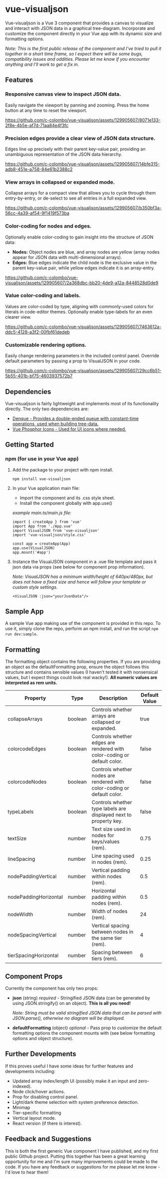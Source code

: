 # vue-visualjson

Vue-visualjson is a Vue 3 component that provides a canvas to visualize and interact with JSON data in a graphical tree-diagram. Incorporate and customize the component directly in your Vue app with its dynamic size and formatting options.

_Note: This is the first public release of the component and I've tried to pull it together in a short time frame, so I expect there will be some bugs, compatibility issues and oddities. Please let me know if you encounter anything and I'll work to get a fix in._

## Features

### Responsive canvas view to inspect JSON data.

Easily navigate the viewport by panning and zooming. Press the home button at any time to reset the viewport.


https://github.com/c-colombo/vue-visualjson/assets/129905607/8071e133-2f8e-4b5e-af7d-71aa84e4f3fc


### Precision edges provide a clear view of JSON data structure.

Edges line up precisely with their parent key-value pair, providing an unambiguous representation of the JSON data hierarchy.


https://github.com/c-colombo/vue-visualjson/assets/129905607/14bfe315-adb8-451e-a758-84e61b2388c2


### View arrays in collapsed or expanded mode.

Collapse arrays for a compact view that allows you to cycle through them entry-by-entry, or de-select to see all entries in a full expanded view.


https://github.com/c-colombo/vue-visualjson/assets/129905607/b350bf3a-56cc-4a39-af54-9f1419f573ba


### Color-coding for nodes and edges.

Optionally enable color-coding to gain insight into the structure of JSON data:

- **Nodes:** Object nodes are blue, and array nodes are yellow (array nodes appear for JSON data with multi-dimensional arrays).
- **Edges:** Blue edges indicate the child node is the exclusive value in the parent key-value pair, while yellow edges indicate it is an array-entry.


https://github.com/c-colombo/vue-visualjson/assets/129905607/2a368dbc-bb20-4de9-a12a-8448528d0de9


### Value color-coding and labels.

Values are color-coded by type, aligning with commonly-used colors for literals in code-editor themes. Optionally enable type-labels for an even clearer view.


https://github.com/c-colombo/vue-visualjson/assets/129905607/7463612a-ddc5-4128-a3f2-00fbf61dedeb


### Customizable rendering options.

Easily change rendering parameters in the included control panel. Override default parameters by passing a prop to VisualJSON in your code.


https://github.com/c-colombo/vue-visualjson/assets/129905607/29cc6b51-5b55-401b-bf75-4603937572b7


## Dependencies

Vue-visualjson is fairly lightweight and implements most of its functionality directly. The only two dependencies are:

- [Denque - Provides a double-ended queue with constant-time operations, used when building tree-data.](https://github.com/invertase/denque)
- [Vue Phosphor Icons - Used for UI icons where needed.](https://github.com/phosphor-icons/vue)

## Getting Started

### npm (for use in your Vue app)

1. Add the package to your project with npm install.

   ```
   npm install vue-visualjson
   ```

2. In your Vue application main file:

   - Import the component and its .css style sheet.
   - Install the component globally with app.use()

   _example main.ts/main.js file:_

   ```
   import { createApp } from 'vue'
   import App from './App.vue'
   import VisualJSON from 'vue-visualjson'
   import 'vue-visualjson/style.css'

   const app = createApp(App)
   app.use(VisualJSON)
   app.mount('#app')
   ```

3. Instance the VisualJSON component in a .vue file template and pass it json data via props (see below for component prop information).

   _Note: VisualJSON has a minimum width/height of 640px/480px, but does not have a fixed size and hence will follow your template or custom style settings._

   ```
   <VisualJSON :json="yourJsonData"/>
   ```

## Sample App

A sample Vue app making use of the component is provided in this repo. To use it, simply clone the repo, perform an npm install, and run the script `npm run dev:sample`.

## Formatting

The formatting object contains the following properties. If you are providing an object as the defaultFormatting prop, ensure the object follows this structure and contains sensible values (I haven't tested it with nonsensical values, but I expect things could look real wacky!). **All numeric values are interpreted as rem units.**

| Property              | Type    | Description                                                             | Default Value |
| --------------------- | ------- | ----------------------------------------------------------------------- | ------------- |
| collapseArrays        | boolean | Controls whether arrays are collapsed or expanded.                      | true          |
| colorcodeEdges        | boolean | Controls whether edges are rendered with color-coding or default color. | false         |
| colorcodeNodes        | boolean | Controls whether nodes are rendered with color-coding or default color. | false         |
| typeLabels            | boolean | Controls whether type labels are displayed next to property key.        | false         |
| textSize              | number  | Text size used in nodes for keys/values (rem).                          | 0.75          |
| lineSpacing           | number  | Line spacing used in nodes (rem).                                       | 0.25          |
| nodePaddingVertical   | number  | Vertical padding within nodes (rem).                                    | 0.5           |
| nodePaddingHorizontal | number  | Horizontal padding within nodes (rem).                                  | 0.5           |
| nodeWidth             | number  | Width of nodes (rem).                                                   | 24            |
| nodeSpacingVertical   | number  | Vertical spacing between nodes in the same tier (rem).                  | 4             |
| tierSpacingHorizontal | number  | Spacing between tiers (rem).                                            | 6             |

## Component Props

Currently the component has only two props:

- **json** (string) _required_ - Stringified JSON data (can be generated by using JSON.stringify() on an object). **This is all you need!**

  _Note: String must be valid stringified JSON data that can be parsed with JSON.parse(), otherwise no diagram will be displayed._

- **defaultFormatting** (object) _optional_ - Pass prop to customize the default formatting options the component mounts with (see below formatting options and object structure).

## Further Developments

If this proves useful I have some ideas for further features and developments including:

- Updated array index/length UI (possibly make it an input and zero-indexed).
- Node click/hover actions.
- Prop for disabling control panel.
- Light/dark theme selection with system preference detection.
- Minimap
- Tier-specific formatting
- Vertical layout mode.
- React version (if there is interest).

## Feedback and Suggestions

This is both the first generic Vue component I have published, and my first public Github project. Putting this together has been a great learning opportunity for me and I'm sure many improvements could be made to the code. If you have any feedback or suggestions for me please let me know - I'd love to hear them!

